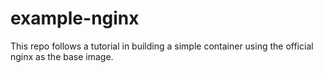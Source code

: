 # example-nginx
This repo follows a tutorial in building a simple container using the official nginx as the base image.

